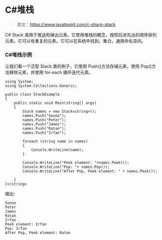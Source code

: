 # C#堆栈

> 原文：<https://www.javatpoint.com/c-sharp-stack>

C# Stack <t>类用于推送和弹出元素。它使用堆栈的概念，按照后进先出的顺序排列元素。它可以有重复的元素。它可以在系统中找到。集合。通用命名空间。</t>

### C#堆栈<t>示例</t>

让我们看一个泛型 Stack <t>类的例子，它使用 Push()方法存储元素，使用 Pop()方法移除元素，并使用 for-each 循环迭代元素。</t>

```
using System;
using System.Collections.Generic;

public class StackExample
{
    public static void Main(string[] args)
    {
        Stack names = new Stack<string>();
        names.Push("Sonoo");
        names.Push("Peter");
        names.Push("James");
        names.Push("Ratan");
        names.Push("Irfan");

        foreach (string name in names)
        {
            Console.WriteLine(name);
        }

        Console.WriteLine("Peek element: "+names.Peek());
        Console.WriteLine("Pop: "+ names.Pop());
        Console.WriteLine("After Pop, Peek element: " + names.Peek());

    }
}</string> 
```

输出:

```
Sonoo
Peter
James
Ratan
Irfan
Peek element: Irfan
Pop: Irfan
After Pop, Peek element: Ratan

```